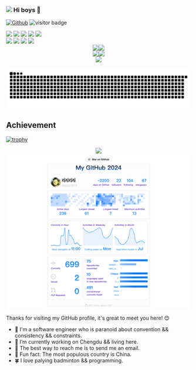 <!--
 * @Author: zjzjzjzj1874 zjzjzjzj1874@gmail.com
 * @Date: 2023-12-20 16:50:29
 * @LastEditors: zjzjzjzj1874 zjzjzjzj1874@gmail.com
 * @LastEditTime: 2024-12-31 10:45:32
 * @FilePath: /zjzjzjzj1874/README.md
 * @Description: reamdme酷酷的
-->

### <img src="https://emojis.slackmojis.com/emojis/images/1531849430/4246/blob-sunglasses.gif?1531849430" width="30"/> Hi boys 👋

[![Github](https://img.shields.io/github/followers/zjzjzjzj1874?label=Follow&style=social)](https://github.com/zjzjzjzj1874)
<img src="https://visitor-badge.laobi.icu/badge?page_id=zjzjzjzj1874.zjzjzjzj1874" alt="visitor badge"/>

<!-- <div >
  <img src="https://github.cards/zjzjzjzj1874?template=Default" alt="动态内容">
</div> -->
<!-- [预览](https://github.cards/zjzjzjzj1874?template=Default) -->

<div >
  <img src="https://img.shields.io/badge/-Go-f6da1c?style=flat&logo=Go&logoColor=white">
  <img src="https://img.shields.io/badge/-Shell-3C873A?style=flat&logo=Shell&logoColor=white">
  <img src="https://img.shields.io/badge/-Kubernetes-00b4ce?style=flat&logo=Kubernetes&logoColor=white">
  <img src="https://img.shields.io/badge/-Elasticsearch-2b6dbf?style=flat&logo=Elasticsearch&logoColor=white">
  <img src="https://img.shields.io/badge/-Prometheus-46b882?style=flat&logo=Prometheus&logoColor=white">
</div>
<div >
  <img src="https://img.shields.io/badge/-Git-ee462c?style=flat&logo=git&logoColor=white">
  <img src="https://img.shields.io/badge/-Github-black?style=flat&logo=github">
  <img src="https://img.shields.io/badge/-Webpack-%232C3A42?style=flat-square&logo=webpack">
  <img src="https://img.shields.io/badge/-Jenkins-%234B32C3?style=flat-square&logo=Jenkins">
</div>

[//]: # (访问数据统计)
[//]: # (#### <div align="center">![]&#40;https://komarev.com/ghpvc/?username=zjzjzjzj1874&label=views-count&#41;</div>)

[//]: # ()
[//]: # (![visitors]&#40;https://visitor-badge.laobi.icu/badge?page_id=zjzjzjzj1874.profile&style=flat&#41;)

[//]: # (<div align="center"><img src="https://profile-counter.glitch.me/zjzjzjzj1874/count.svg"/></div>)

[//]: # (语言统计)
[//]: # (<div align="left">)
[//]: # (    <img src="https://github-readme-stats.vercel.app/api/top-langs?username=zjzjzjzj1874&show_icons=true&theme=tokyonight" />)
[//]: # (</div>)

<div style="display: flex; justify-content: center;">
    <img src="https://github-readme-stats.vercel.app/api/top-langs?username=zjzjzjzj1874&show_icons=true&theme=tokyonight" />
    <img src="https://stats.justsong.cn/api/leetcode?username=zjzjzjzj1874&cn=true" />
</div>

[//]: # (添加仓库统计数据)
<div style="display: flex; justify-content: center;">
    <img src="https://github-readme-stats.vercel.app/api?username=zjzjzjzj1874&show_icons=true&theme=tokyonight" />
    <img src="https://github-readme-streak-stats.herokuapp.com/?user=zjzjzjzj1874&show_icons=true&theme=tokyonight" />
</div>

[//]: # (Github活动统计图)
<div align="center">
    <img src="https://github-readme-activity-graph.vercel.app/graph?username=zjzjzjzj1874&show_icons=true&theme=xcode" />
</div>


![github contribution grid snake animation](./assets/github-contribution-grid-snake.svg)

## Achievement

[//]: # ([![trophy]&#40;https://github-profile-trophy.vercel.app/?username=zjzjzjzj1874&#41;]&#40;https://github.com/ryo-ma/github-profile-trophy&#41;)
[![trophy](https://github-profile-trophy.vercel.app/?username=ryo-ma&theme=dracula)](https://github.com/ryo-ma/github-profile-trophy)


<div align="center"><img src="https://readme-typing-svg.herokuapp.com/?lines=欢迎来到我的世界!&center=true&font=Roboto&size=27" /></div>

<div align="center"><img src="./assets/zjzjzjzj1874-github-2024.png" /></div>


Thanks for visiting my GitHub profile, it's great to meet you here! 😊

- :telescope: I'm a software engineer who is paranoid about convention && consistency && constraints.
- :ferris_wheel: I’m currently working on Chengdu && living here.
- :love_letter: The best way to reach me is to send me an email.
- :wedding: Fun fact: The most populous country is China.
- :four_leaf_clover: I love palying badminton && programming.


<!--
**zjzjzjzj1874/zjzjzjzj1874** is a ✨ _special_ ✨ repository because its `README.md` (this file) appears on your GitHub profile.

Here are some ideas to get you started:

- 🔭 I’m currently working on ...
- 🌱 I’m currently learning ...
- 👯 I’m looking to collaborate on ...
- 🤔 I’m looking for help with ...
- 💬 Ask me about ...
- 📫 How to reach me: ...
- 😄 Pronouns: ...
- ⚡ Fun fact: ...
-->
